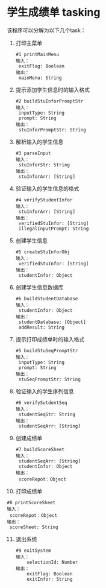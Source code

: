 # 学生成绩单 tasking

该程序可以分解为以下几个task：

1. 打印主菜单

   ```
   #1 printMainMenu
   输入：
   	exitFlag: Boolean
   输出：
   	mainMenu: String
   ```

2. 提示添加学生信息时的输入格式

   ```
   #2 buildStuInforPromptStr
   输入：
   	inputType: String
   	prompt: String
   输出：
   	stuInforPromptStr: String
   ```

3. 解析输入的学生信息

   ```
   #3 parseInput
   输入：
   	stuInforStr: String
   输出：
   	stuInforArr: [String]
   ```

4. 验证输入的学生信息的格式

   ```
   #4 verifyStudentInfor
   输入：
   	stuInforArr: [String]
   输出：
   	verifiedStuInfor: [String]
   	illegalInputPrompt: String
   ```

5. 创建学生信息

   ```
   #5 createStuInforObj
   输入：
   	verifiedStuInfor: [String]
   输出：
   	studentInfor: Object
   ```

6. 创建学生信息数据库

   ```
   #6 buildStudentDatabase
   输入：
   	studentInfor: Object
   输出：
   	studentDatabase: [Object]
   	addResult: String
   ```

7. 提示打印成绩单时的输入格式

   ```
   #5 buildStuSeqPromptStr
   输入：
   	inputType: String
   	prompt: String
   输出：
   	stuSeqPromptStr: String
   ```

8. 验证输入的学生序列信息

   ```
   #6 verifySutdentSeq
   输入：
   	studentSeqStr: String
   输出：
   	studentSeqArr: [String]
   ```

9. 创建成绩单

   ```
   #7 buildScoreSheet
   输入：
   	studentSeqArr: [String]
   	studentInfor: Object
   输出：
   	scoreRepot：Object
   ```

10. 打印成绩单

   ```
   #8 printScoreSheet
   输入：
   	scoreRepot：Object
   输出：
   	scoreSheet: String
   ```

11. 退出系统

    ```
    #9 exitSystem
    输入：
    	selectionId: Number
    输出：
    	exitFlag: Boolean
    	exitInfor: String
    ```
